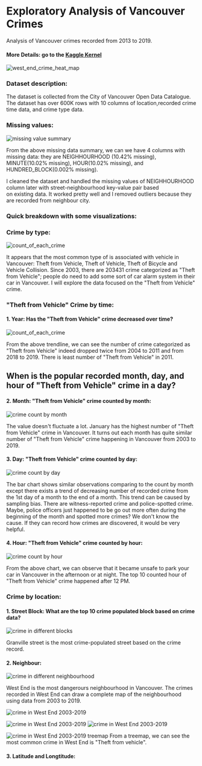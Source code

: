 # Exploratory Analysis of Vancouver Crimes
Analysis of Vancouver crimes recorded from 2013 to 2019.
#### More Details: go to the [Kaggle Kernel ](https://www.kaggle.com/agilesifaka/exploratory-analysis-of-vancouver-crime-data)

![west_end_crime_heat_map](./Visualizations/heatmap_crimes_in_west_end_2019.png)

### Dataset description:
The dataset is collected from the City of Vancouver Open Data Catalogue. The dataset has over 600K rows with 10 columns of location,recorded crime time data, and crime type data.

### Missing values:

![missing value summary](./Visualizations/missing_values_summary.png)

From the above missing data summary, we can we have 4 columns with missing data: they are NEIGHHOURHOOD (10.42% missing), MINUTE(10.02% missing), HOUR(10.02% missing), and HUNDRED_BLOCK(0.002% missing).

I cleaned the dataset and handled the missing values of NEIGHHOURHOOD column later with street-neighbourhood key-value pair based  
on existing data. It worked pretty well and I removed outliers because they are recorded from neighbour city.

### Quick breakdown with some visualizations:
### Crime by type:

![count_of_each_crime](./Visualizations/barchart_crime_types.png)

It appears that the most common type of is associated with vehicle in Vancouver: Theft from Vehicle, Theft of Vehicle, Theft of Bicycle and Vehicle Collision. Since 2003, there are 203431 crime categorized as "Theft from Vehicle"; people do need to add some sort of car alarm system in their car in Vancouver. I will explore the data focused on the "Theft from Vehicle" crime.

### "Theft from Vehicle" Crime by time:
#### 1. Year: Has the "Theft from Vehicle" crime decreased over time?

![count_of_each_crime](./Visualizations/lineplot_theft_from_vehicle_crime.png)

From the above trendline, we can see the number of crime categorized as "Theft from Vehicle" indeed dropped twice from 2004 to 2011 and from 2018 to 2019. There is least number of "Theft from Vehicle" in 2011.

## When is the popular recorded month, day, and hour of "Theft from Vehicle" crime in a day?
#### 2. Month: "Theft from Vehicle" crime counted by month:

![crime count by month](./Visualizations/barchart_theft_from_vehicle_by_month.png)

The value doesn't fluctuate a lot. January has the highest number of "Theft from Vehicle" crime in Vancouver. It turns out each month has quite similar number of "Theft from Vehicle" crime happening in Vancouver from 2003 to 2019.

#### 3. Day: "Theft from Vehicle" crime counted by day:

![crime count by day](./Visualizations/barchart_theft_from_vehicle_by_day.png)

The bar chart shows similar observations comparing to the count by month except there exists a trend of decreasing number of recorded crime from the 1st day of a month to the end of a month.
This trend can be caused by sampling bias. There are witness-reported crime and police-spotted crime. Maybe, police officers just happened to be go out more often during the beginning of the month and spotted more crimes? We don't know the cause.
If they can record how crimes are discovered, it would be very helpful.

#### 4. Hour: "Theft from Vehicle" crime counted by hour:

![crime count by hour](./Visualizations/barchart_theft_from_vehicle_by_hour.png)

From the above chart, we can observe that it became unsafe to park your car in Vancouver in the afternoon or at night. The top 10 counted hour of "Theft from Vehicle" crime happened after 12 PM.

### Crime by location:
#### 1. Street Block: What are the top 10 crime populated block based on crime data?

![crime in different blocks](./Visualizations/barchart_crime_by_block_without_offset.png)

Granville street is the most crime-populated street based on the crime record.

#### 2. Neighbour:

![crime in different neighbourhood](./Visualizations/barchart_most_dangerous_neighbourhood.png)

West End is the most dangerours neighbourhood in Vancouver. The crimes recorded in West End can draw a complete map of the neighbourhood using data from 2003 to 2019.

![crime in West End 2003-2019](./Visualizations/crimes_xy_2003_2019.png)

![crime in West End 2003-2019](./Visualizations/crimes_xy_2003.png)
![crime in West End 2003-2019](./Visualizations/crimes_xy_2019.png)

![crime in West End 2003-2019 treemap](./Visualizations/treemap_westend.png)
From a treemap, we can see the most common crime in West End is "Theft from vehicle". 

#### 3. Latitude and Longtitude: 
